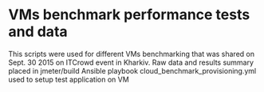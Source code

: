 # VMs benchmark performance tests and data
 
 This scripts were used for different VMs benchmarking that was shared on Sept. 30 2015 on ITCrowd event in Kharkiv.
 Raw data and results summary placed in jmeter/build
 Ansible playbook cloud_benchmark_provisioning.yml used to setup test application on VM